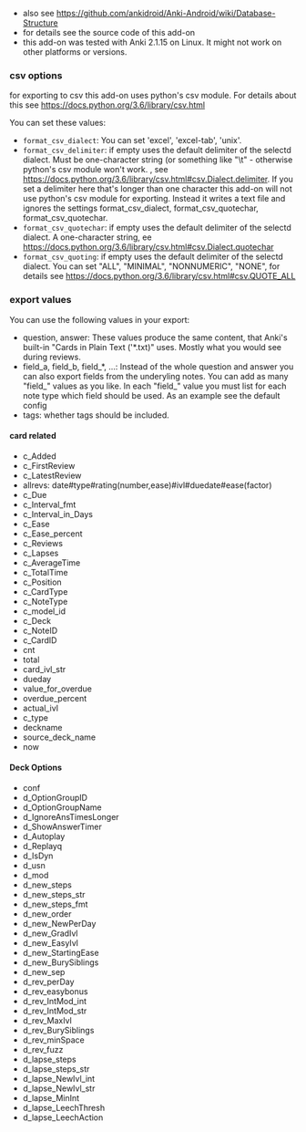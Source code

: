 - also see https://github.com/ankidroid/Anki-Android/wiki/Database-Structure
- for details see the source code of this add-on
- this add-on was tested with Anki 2.1.15 on Linux. It might not work on other platforms
or versions.

### csv options
for exporting to csv this add-on uses python's csv module. 
For details about this see https://docs.python.org/3.6/library/csv.html

You can set these values:

- `format_csv_dialect`: You can set 'excel', 'excel-tab', 'unix'.
- `format_csv_delimiter`: if empty uses the default delimiter of the selectd dialect. Must be
one-character string (or something like "\t" - otherwise python's csv module won't work. , see 
https://docs.python.org/3.6/library/csv.html#csv.Dialect.delimiter. If you set a delimiter here
that's longer than one character this add-on will not use python's csv module for exporting. Instead
it writes a text file and ignores the settings format_csv_dialect, format_csv_quotechar, 
format_csv_quotechar.
- `format_csv_quotechar`: if empty uses the default delimiter of the selectd dialect. A 
one-character string, ee https://docs.python.org/3.6/library/csv.html#csv.Dialect.quotechar
- `format_csv_quoting`: if empty uses the default delimiter of the selectd dialect. You can 
set "ALL", "MINIMAL", "NONNUMERIC", "NONE", for details see
https://docs.python.org/3.6/library/csv.html#csv.QUOTE_ALL

### export values
You can use the following values in your export:

- question, answer: These values produce the same content, that Anki's built-in "Cards in 
Plain Text ('*.txt)" uses. Mostly what you would see during reviews.
- field_a, field_b, field_*, ...: Instead of the whole question and answer you can also export 
fields from the underyling notes. You can add as many "field_" values as you like. In each
"field_" value you must list for each note type which field should be used. As an example see
the default config
- tags: whether tags should be included.

#### card related
- c_Added
- c_FirstReview
- c_LatestReview
- allrevs: date#type#rating(number,ease)#ivl#duedate#ease(factor)
- c_Due
- c_Interval_fmt
- c_Interval_in_Days
- c_Ease
- c_Ease_percent
- c_Reviews
- c_Lapses
- c_AverageTime
- c_TotalTime
- c_Position
- c_CardType
- c_NoteType
- c_model_id
- c_Deck
- c_NoteID
- c_CardID
- cnt
- total
- card_ivl_str
- dueday
- value_for_overdue
- overdue_percent
- actual_ivl
- c_type
- deckname
- source_deck_name
- now

#### Deck Options
- conf
- d_OptionGroupID
- d_OptionGroupName
- d_IgnoreAnsTimesLonger
- d_ShowAnswerTimer
- d_Autoplay
- d_Replayq
- d_IsDyn
- d_usn
- d_mod
- d_new_steps
- d_new_steps_str
- d_new_steps_fmt
- d_new_order
- d_new_NewPerDay
- d_new_GradIvl
- d_new_EasyIvl
- d_new_StartingEase
- d_new_BurySiblings
- d_new_sep
- d_rev_perDay
- d_rev_easybonus
- d_rev_IntMod_int
- d_rev_IntMod_str
- d_rev_MaxIvl
- d_rev_BurySiblings
- d_rev_minSpace
- d_rev_fuzz
- d_lapse_steps
- d_lapse_steps_str
- d_lapse_NewIvl_int
- d_lapse_NewIvl_str
- d_lapse_MinInt
- d_lapse_LeechThresh
- d_lapse_LeechAction
